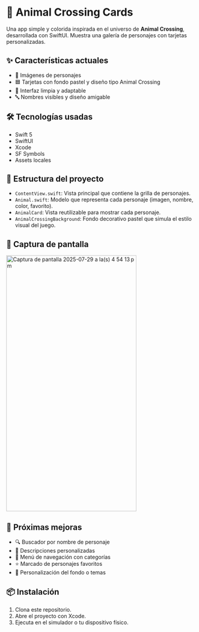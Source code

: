 # 🐾 Animal Crossing Cards

Una app simple y colorida inspirada en el universo de **Animal Crossing**, desarrollada con SwiftUI. Muestra una galería de personajes con tarjetas personalizadas.

## ✨ Características actuales

- 📸 Imágenes de personajes
- 🟦 Tarjetas con fondo pastel y diseño tipo Animal Crossing
- 🌟 Interfaz limpia y adaptable
- 🔤 Nombres visibles y diseño amigable

## 🛠️ Tecnologías usadas

- Swift 5
- SwiftUI
- Xcode
- SF Symbols
- Assets locales

## 🧩 Estructura del proyecto

- `ContentView.swift`: Vista principal que contiene la grilla de personajes.
- `Animal.swift`: Modelo que representa cada personaje (imagen, nombre, color, favorito).
- `AnimalCard`: Vista reutilizable para mostrar cada personaje.
- `AnimalCrossingBackground`: Fondo decorativo pastel que simula el estilo visual del juego.

## 📱 Captura de pantalla

<img width="346" height="681" alt="Captura de pantalla 2025-07-29 a la(s) 4 54 13 p m" src="https://github.com/user-attachments/assets/77d4c70f-3ac0-499d-8a2f-3444f635c139" />


## 🚧 Próximas mejoras

- 🔍 Buscador por nombre de personaje
- 📝 Descripciones personalizadas
- 📂 Menú de navegación con categorías
- ⭐ Marcado de personajes favoritos
- 🎨 Personalización del fondo o temas

## 📦 Instalación

1. Clona este repositorio.
2. Abre el proyecto con Xcode.
3. Ejecuta en el simulador o tu dispositivo físico.


